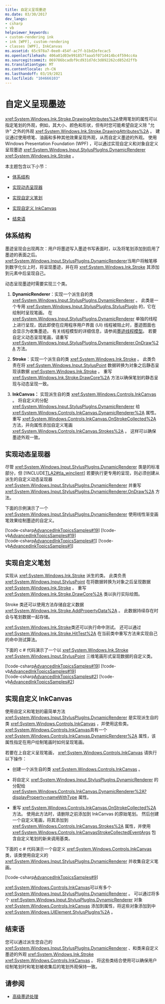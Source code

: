 ```yaml
---
title: 自定义呈现墨迹
ms.date: 03/30/2017
dev_langs:
- csharp
- vb
helpviewer_keywords:
- custom-rendering ink
- ink [WPF], custom-rendering
- classes [WPF], InkCanvas
ms.assetid: 65c978a7-0ee0-454f-ac7f-b1bd2efecac5
ms.openlocfilehash: 406a01d03e991857faaa5f071d414bc4f594cc4a
ms.sourcegitcommit: 069786bcadbf9cd931d7dc3d892262cd852d2ffb
ms.translationtype: MT
ms.contentlocale: zh-CN
ms.lasthandoff: 03/19/2021
ms.locfileid: "104666103"
---
```

# <a name="custom-rendering-ink"></a>自定义呈现墨迹
<xref:System.Windows.Ink.Stroke.DrawingAttributes%2A>使用笔划的属性可以指定笔划的外观，例如，其大小、颜色和形状，但有时您可能希望自定义除 "允许" 之外的外观 <xref:System.Windows.Ink.Stroke.DrawingAttributes%2A> 。 建议通过使用喷笔、油画和多种其他效果呈现外观，从而自定义墨迹的外观。 使用 Windows Presentation Foundation (WPF) ，可以通过实现自定义和对象自定义呈现墨迹 <xref:System.Windows.Input.StylusPlugIns.DynamicRenderer> <xref:System.Windows.Ink.Stroke> 。  
  
 本主题包含以下小节：  
  
- [体系结构](#Architecture)  
  
- [实现动态呈现器](#ImplementingADynamicRenderer)  
  
- [实现自定义笔划](#ImplementingCustomStrokes)  
  
- [实现自定义 InkCanvas](#ImplementingACustomInkCanvas)  
  
- [结束语](#Conclusion)  
  
<a name="Architecture"></a>
## <a name="architecture"></a>体系结构  
 墨迹呈现会出现两次：用户将墨迹写入墨迹书写表面时，以及将笔划添加到启用了墨迹的表面之后。 <xref:System.Windows.Input.StylusPlugIns.DynamicRenderer>当用户将触笔移到数字化仪上时，将呈现墨迹，并在将 <xref:System.Windows.Ink.Stroke> 其添加到元素中后呈现自己。  
  
 动态呈现墨迹时需要实现三个类。  
  
1. **DynamicRenderer**：实现一个派生自的类 <xref:System.Windows.Input.StylusPlugIns.DynamicRenderer> 。 此类是一个专用 <xref:System.Windows.Input.StylusPlugIns.StylusPlugIn> 的，它在绘制时呈现笔画。 在 <xref:System.Windows.Input.StylusPlugIns.DynamicRenderer> 单独的线程上进行呈现，因此即使在应用程序用户界面 (UI) 线程被阻止时，墨迹图面也会显示为收集墨迹。 有关线程模型的详细信息，请参阅[墨迹线程模型](the-ink-threading-model.md)。 若要自定义动态呈现笔画，请重写 <xref:System.Windows.Input.StylusPlugIns.DynamicRenderer.OnDraw%2A> 方法。  
  
2. **Stroke**：实现一个派生自的类 <xref:System.Windows.Ink.Stroke> 。 此类负责在将 <xref:System.Windows.Input.StylusPoint> 数据转换为对象之后静态呈现该数据 <xref:System.Windows.Ink.Stroke> 。 重写 <xref:System.Windows.Ink.Stroke.DrawCore%2A> 方法以确保笔划的静态呈现与动态呈现一致。  
  
3. **InkCanvas：** 实现派生自的类 <xref:System.Windows.Controls.InkCanvas> 。 将自定义的分配 <xref:System.Windows.Input.StylusPlugIns.DynamicRenderer> 给 <xref:System.Windows.Controls.InkCanvas.DynamicRenderer%2A> 属性。 重写 <xref:System.Windows.Controls.InkCanvas.OnStrokeCollected%2A> 方法，并向属性添加自定义笔画 <xref:System.Windows.Controls.InkCanvas.Strokes%2A> 。 这样可以确保墨迹外观一致。  
  
<a name="ImplementingADynamicRenderer"></a>
## <a name="implementing-a-dynamic-renderer"></a>实现动态呈现器  
 尽管 <xref:System.Windows.Input.StylusPlugIns.DynamicRenderer> 类是的标准部分，但 [!INCLUDE[TLA2#tla_winclient](../../../includes/tla2sharptla-winclient-md.md)] 若要执行更专用的呈现，则必须创建从派生的自定义动态呈现器 <xref:System.Windows.Input.StylusPlugIns.DynamicRenderer> 并重写 <xref:System.Windows.Input.StylusPlugIns.DynamicRenderer.OnDraw%2A> 方法。  
  
 下面的示例演示了一个 <xref:System.Windows.Input.StylusPlugIns.DynamicRenderer> 使用线性渐变画笔效果绘制墨迹的自定义。  
  
 [!code-csharp[AdvancedInkTopicsSamples#19](~/samples/snippets/csharp/VS_Snippets_Wpf/AdvancedInkTopicsSamples/CSharp/DynamicRenderer.cs#19)]
 [!code-vb[AdvancedInkTopicsSamples#19](~/samples/snippets/visualbasic/VS_Snippets_Wpf/AdvancedInkTopicsSamples/VisualBasic/DynamicRenderer.vb#19)]  
[!code-csharp[AdvancedInkTopicsSamples#1](~/samples/snippets/csharp/VS_Snippets_Wpf/AdvancedInkTopicsSamples/CSharp/DynamicRenderer.cs#1)]
[!code-vb[AdvancedInkTopicsSamples#1](~/samples/snippets/visualbasic/VS_Snippets_Wpf/AdvancedInkTopicsSamples/VisualBasic/DynamicRenderer.vb#1)]  
  
<a name="ImplementingCustomStrokes"></a>
## <a name="implementing-custom-strokes"></a>实现自定义笔划  
 实现从 <xref:System.Windows.Ink.Stroke> 派生的类。 此类负责 <xref:System.Windows.Input.StylusPoint> 在将数据转换为对象之后呈现数据 <xref:System.Windows.Ink.Stroke> 。 重写 <xref:System.Windows.Ink.Stroke.DrawCore%2A> 类以执行实际绘图。  
  
 Stroke 类还可以使用方法存储自定义数据 <xref:System.Windows.Ink.Stroke.AddPropertyData%2A> 。 此数据持续存在时会与笔划数据一起存储。  
  
 <xref:System.Windows.Ink.Stroke>类还可以执行命中测试。 还可以通过 <xref:System.Windows.Ink.Stroke.HitTest%2A> 在当前类中重写方法来实现自己的命中测试算法。  
  
 下面的 c # 代码演示了一个以 <xref:System.Windows.Ink.Stroke> <xref:System.Windows.Input.StylusPoint> 三维笔画形式呈现数据的自定义类。  
  
 [!code-csharp[AdvancedInkTopicsSamples#19](~/samples/snippets/csharp/VS_Snippets_Wpf/AdvancedInkTopicsSamples/CSharp/DynamicRenderer.cs#19)]
 [!code-vb[AdvancedInkTopicsSamples#19](~/samples/snippets/visualbasic/VS_Snippets_Wpf/AdvancedInkTopicsSamples/VisualBasic/DynamicRenderer.vb#19)]  
[!code-csharp[AdvancedInkTopicsSamples#2](~/samples/snippets/csharp/VS_Snippets_Wpf/AdvancedInkTopicsSamples/CSharp/DynamicRenderer.cs#2)]
[!code-vb[AdvancedInkTopicsSamples#2](~/samples/snippets/visualbasic/VS_Snippets_Wpf/AdvancedInkTopicsSamples/VisualBasic/DynamicRenderer.vb#2)]  
  
<a name="ImplementingACustomInkCanvas"></a>
## <a name="implementing-a-custom-inkcanvas"></a>实现自定义 InkCanvas  
 使用自定义和笔划的最简单方法 <xref:System.Windows.Input.StylusPlugIns.DynamicRenderer> 是实现派生自的类 <xref:System.Windows.Controls.InkCanvas> ，并使用这些类。 <xref:System.Windows.Controls.InkCanvas>具有一个 <xref:System.Windows.Controls.InkCanvas.DynamicRenderer%2A> 属性，该属性指定在用户绘制笔画时如何呈现笔画。  
  
 若要在上自定义呈现笔画， <xref:System.Windows.Controls.InkCanvas> 请执行以下操作：  
  
- 创建一个派生自的类 <xref:System.Windows.Controls.InkCanvas> 。  
  
- 将自定义 <xref:System.Windows.Input.StylusPlugIns.DynamicRenderer> 的分配给 <xref:System.Windows.Controls.InkCanvas.DynamicRenderer%2A?displayProperty=nameWithType> 属性。  
  
- 重写 <xref:System.Windows.Controls.InkCanvas.OnStrokeCollected%2A> 方法。 使用此方法时，请删除之前添加到 InkCanvas 的原始笔划。 然后创建一个自定义笔画，将其添加到 <xref:System.Windows.Controls.InkCanvas.Strokes%2A> 属性，并使用 <xref:System.Windows.Controls.InkCanvasStrokeCollectedEventArgs> 包含自定义笔划的新来调用基类。  
  
 下面的 c # 代码演示一个自定义 <xref:System.Windows.Controls.InkCanvas> 类，该类使用自定义的 <xref:System.Windows.Input.StylusPlugIns.DynamicRenderer> 并收集自定义笔画。  
  
 [!code-csharp[AdvancedInkTopicsSamples#9](~/samples/snippets/csharp/VS_Snippets_Wpf/AdvancedInkTopicsSamples/CSharp/Window1.xaml.cs#9)]  
  
 <xref:System.Windows.Controls.InkCanvas>可以有多个 <xref:System.Windows.Input.StylusPlugIns.DynamicRenderer> 。 可以通过将多个 <xref:System.Windows.Input.StylusPlugIns.DynamicRenderer> 对象 <xref:System.Windows.Controls.InkCanvas> 添加到属性，将这些对象添加到中 <xref:System.Windows.UIElement.StylusPlugIns%2A> 。  
  
<a name="Conclusion"></a>
## <a name="conclusion"></a>结束语  
 您可以通过派生您自己的 <xref:System.Windows.Input.StylusPlugIns.DynamicRenderer> 、和类来自定义墨迹的外观 <xref:System.Windows.Ink.Stroke> <xref:System.Windows.Controls.InkCanvas> 。 将这些类结合使用可以确保用户绘制笔划时和笔划被收集后的笔划外观保持一致。  
  
## <a name="see-also"></a>请参阅

- [高级墨迹处理](advanced-ink-handling.md)
